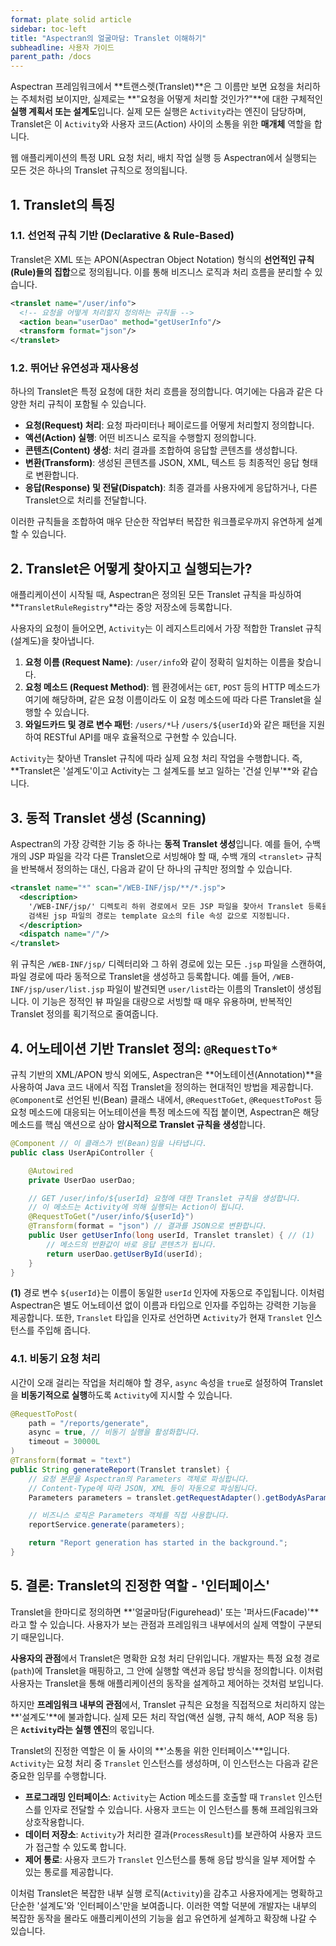 ```yaml
---
format: plate solid article
sidebar: toc-left
title: "Aspectran의 얼굴마담: Translet 이해하기"
subheadline: 사용자 가이드
parent_path: /docs
---
```


Aspectran 프레임워크에서 **트랜스렛(Translet)**은 그 이름만 보면 요청을 처리하는 주체처럼 보이지만, 실제로는 **"요청을 어떻게 처리할 것인가?"**에 대한 구체적인 **실행 계획서 또는 설계도**입니다. 실제 모든 실행은 `Activity`라는 엔진이 담당하며, Translet은 이 `Activity`와 사용자 코드(Action) 사이의 소통을 위한 **매개체** 역할을 합니다.

웹 애플리케이션의 특정 URL 요청 처리, 배치 작업 실행 등 Aspectran에서 실행되는 모든 것은 하나의 Translet 규칙으로 정의됩니다.

## 1. Translet의 특징

### 1.1. 선언적 규칙 기반 (Declarative & Rule-Based)

Translet은 XML 또는 APON(Aspectran Object Notation) 형식의 **선언적인 규칙(Rule)들의 집합**으로 정의됩니다. 이를 통해 비즈니스 로직과 처리 흐름을 분리할 수 있습니다.

```xml
<translet name="/user/info">
  <!-- 요청을 어떻게 처리할지 정의하는 규칙들 -->
  <action bean="userDao" method="getUserInfo"/>
  <transform format="json"/>
</translet>
```

### 1.2. 뛰어난 유연성과 재사용성

하나의 Translet은 특정 요청에 대한 처리 흐름을 정의합니다. 여기에는 다음과 같은 다양한 처리 규칙이 포함될 수 있습니다.

-   **요청(Request) 처리**: 요청 파라미터나 페이로드를 어떻게 처리할지 정의합니다.
-   **액션(Action) 실행**: 어떤 비즈니스 로직을 수행할지 정의합니다.
-   **콘텐츠(Content) 생성**: 처리 결과를 조합하여 응답할 콘텐츠를 생성합니다.
-   **변환(Transform)**: 생성된 콘텐츠를 JSON, XML, 텍스트 등 최종적인 응답 형태로 변환합니다.
-   **응답(Response) 및 전달(Dispatch)**: 최종 결과를 사용자에게 응답하거나, 다른 Translet으로 처리를 전달합니다.

이러한 규칙들을 조합하여 매우 단순한 작업부터 복잡한 워크플로우까지 유연하게 설계할 수 있습니다.

## 2. Translet은 어떻게 찾아지고 실행되는가?

애플리케이션이 시작될 때, Aspectran은 정의된 모든 Translet 규칙을 파싱하여 **`TransletRuleRegistry`**라는 중앙 저장소에 등록합니다.

사용자의 요청이 들어오면, `Activity`는 이 레지스트리에서 가장 적합한 Translet 규칙(설계도)을 찾아냅니다.

1.  **요청 이름 (Request Name)**: `/user/info`와 같이 정확히 일치하는 이름을 찾습니다.
2.  **요청 메소드 (Request Method)**: 웹 환경에서는 `GET`, `POST` 등의 HTTP 메소드가 여기에 해당하며, 같은 요청 이름이라도 이 요청 메소드에 따라 다른 Translet을 실행할 수 있습니다.
3.  **와일드카드 및 경로 변수 패턴**: `/users/*`나 `/users/${userId}`와 같은 패턴을 지원하여 RESTful API를 매우 효율적으로 구현할 수 있습니다.

`Activity`는 찾아낸 Translet 규칙에 따라 실제 요청 처리 작업을 수행합니다. 즉, **Translet은 '설계도'이고 Activity는 그 설계도를 보고 일하는 '건설 인부'**와 같습니다.

## 3. 동적 Translet 생성 (Scanning)

Aspectran의 가장 강력한 기능 중 하나는 **동적 Translet 생성**입니다. 예를 들어, 수백 개의 JSP 파일을 각각 다른 Translet으로 서빙해야 할 때, 수백 개의 `<translet>` 규칙을 반복해서 정의하는 대신, 다음과 같이 단 하나의 규칙만 정의할 수 있습니다.

```xml
<translet name="*" scan="/WEB-INF/jsp/**/*.jsp">
  <description>
    '/WEB-INF/jsp/' 디렉토리 하위 경로에서 모든 JSP 파일을 찾아서 Translet 등록을 자동으로 합니다.
    검색된 jsp 파일의 경로는 template 요소의 file 속성 값으로 지정됩니다.
  </description>
  <dispatch name="/"/>
</translet>
```

위 규칙은 `/WEB-INF/jsp/` 디렉터리와 그 하위 경로에 있는 모든 `.jsp` 파일을 스캔하여, 파일 경로에 따라 동적으로 Translet을 생성하고 등록합니다. 예를 들어, `/WEB-INF/jsp/user/list.jsp` 파일이 발견되면 `user/list`라는 이름의 Translet이 생성됩니다. 이 기능은 정적인 뷰 파일을 대량으로 서빙할 때 매우 유용하며, 반복적인 Translet 정의를 획기적으로 줄여줍니다.

## 4. 어노테이션 기반 Translet 정의: `@RequestTo*`

규칙 기반의 XML/APON 방식 외에도, Aspectran은 **어노테이션(Annotation)**을 사용하여 Java 코드 내에서 직접 Translet을 정의하는 현대적인 방법을 제공합니다. `@Component`로 선언된 빈(Bean) 클래스 내에서, `@RequestToGet`, `@RequestToPost` 등 요청 메소드에 대응되는 어노테이션을 특정 메소드에 직접 붙이면, Aspectran은 해당 메소드를 핵심 액션으로 삼아 **암시적으로 Translet 규칙을 생성**합니다.

```java
@Component // 이 클래스가 빈(Bean)임을 나타냅니다.
public class UserApiController {

    @Autowired
    private UserDao userDao;

    // GET /user/info/${userId} 요청에 대한 Translet 규칙을 생성합니다.
    // 이 메소드는 Activity에 의해 실행되는 Action이 됩니다.
    @RequestToGet("/user/info/${userId}")
    @Transform(format = "json") // 결과를 JSON으로 변환합니다.
    public User getUserInfo(long userId, Translet translet) { // (1)
        // 메소드의 반환값이 바로 응답 콘텐츠가 됩니다.
        return userDao.getUserById(userId);
    }
}
```
**(1)** 경로 변수 `${userId}`는 이름이 동일한 `userId` 인자에 자동으로 주입됩니다. 이처럼 Aspectran은 별도 어노테이션 없이 이름과 타입으로 인자를 주입하는 강력한 기능을 제공합니다. 또한, `Translet` 타입을 인자로 선언하면 `Activity`가 현재 `Translet` 인스턴스를 주입해 줍니다.

### 4.1. 비동기 요청 처리

시간이 오래 걸리는 작업을 처리해야 할 경우, `async` 속성을 `true`로 설정하여 Translet을 **비동기적으로 실행**하도록 `Activity`에 지시할 수 있습니다.

```java
@RequestToPost(
    path = "/reports/generate",
    async = true, // 비동기 실행을 활성화합니다.
    timeout = 30000L
)
@Transform(format = "text")
public String generateReport(Translet translet) {
    // 요청 본문을 Aspectran의 Parameters 객체로 파싱합니다.
    // Content-Type에 따라 JSON, XML 등이 자동으로 파싱됩니다.
    Parameters parameters = translet.getRequestAdapter().getBodyAsParameters();

    // 비즈니스 로직은 Parameters 객체를 직접 사용합니다.
    reportService.generate(parameters);

    return "Report generation has started in the background.";
}
```

## 5. 결론: Translet의 진정한 역할 - '인터페이스'

Translet을 한마디로 정의하면 **'얼굴마담(Figurehead)' 또는 '퍼사드(Facade)'**라고 할 수 있습니다. 사용자가 보는 관점과 프레임워크 내부에서의 실제 역할이 구분되기 때문입니다.

**사용자의 관점**에서 Translet은 명확한 요청 처리 단위입니다. 개발자는 특정 요청 경로(`path`)에 Translet을 매핑하고, 그 안에 실행할 액션과 응답 방식을 정의합니다. 이처럼 사용자는 Translet을 통해 애플리케이션의 동작을 설계하고 제어하는 것처럼 보입니다.

하지만 **프레임워크 내부의 관점**에서, Translet 규칙은 요청을 직접적으로 처리하지 않는 **'설계도'**에 불과합니다. 실제 모든 처리 작업(액션 실행, 규칙 해석, AOP 적용 등)은 **`Activity`라는 실행 엔진**의 몫입니다.

Translet의 진정한 역할은 이 둘 사이의 **'소통을 위한 인터페이스'**입니다. `Activity`는 요청 처리 중 `Translet` 인스턴스를 생성하며, 이 인스턴스는 다음과 같은 중요한 임무를 수행합니다.

*   **프로그래밍 인터페이스**: `Activity`는 Action 메소드를 호출할 때 `Translet` 인스턴스를 인자로 전달할 수 있습니다. 사용자 코드는 이 인스턴스를 통해 프레임워크와 상호작용합니다.
*   **데이터 저장소**: `Activity`가 처리한 결과(`ProcessResult`)를 보관하여 사용자 코드가 접근할 수 있도록 합니다.
*   **제어 통로**: 사용자 코드가 `Translet` 인스턴스를 통해 응답 방식을 일부 제어할 수 있는 통로를 제공합니다.

이처럼 Translet은 복잡한 내부 실행 로직(`Activity`)을 감추고 사용자에게는 명확하고 단순한 '설계도'와 '인터페이스'만을 보여줍니다. 이러한 역할 덕분에 개발자는 내부의 복잡한 동작을 몰라도 애플리케이션의 기능을 쉽고 유연하게 설계하고 확장해 나갈 수 있습니다.
